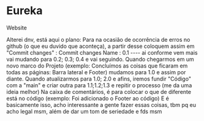 # Eureka
Website

Alterei dnv, está aqui o plano:
Para na ocasião de ocorrência de erros no github (o que eu duvido que aconteça), a partir desse coloquem assim em "Commit changes" :
Commit changes
Name : 0.1 ---- ai conforme vem mais vai mudando para 0.2; 0.3; 0.4 e vai seguindo.
Quando chegarmos em um novo marco do Projeto (exemplo: Concluímos as coisas que ficaram em todas as páginas: Barra lateral e Footer) mudamos para 1.0 e assim por diante.
Quando atualizarmos para 1.0; 2.0 e afins, iremos fundir "Código" com a "main" e criar outra para 1.1;1.2;1.3 e repitir o processo (me da uma ideia melhor)
Na caixa de comentários, é para colocar o que de diferente está no código (exemplo: Foi adicionado o Footer ao código)
E é basicamente isso, acho interessante a gente fazer essas coisas, tbm pq eu acho legal msm, além de dar um tom de seriedade e fds msm
